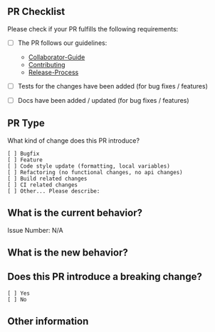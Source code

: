 ## PR Checklist
Please check if your PR fulfills the following requirements:

- [ ] The PR follows our guidelines: 

    - [Collaborator-Guide](https://github.com/expressjs/express/blob/master/Collaborator-Guide.md)
    - [Contributing](https://github.com/expressjs/express/blob/master/Contributing.md)  
    - [Release-Process](https://github.com/expressjs/express/blob/master/Release-Process.md)
    
- [ ] Tests for the changes have been added (for bug fixes / features)
- [ ] Docs have been added / updated (for bug fixes / features)


## PR Type
What kind of change does this PR introduce?

<!-- Please check the one that applies to this PR using "x". -->
```
[ ] Bugfix
[ ] Feature
[ ] Code style update (formatting, local variables)
[ ] Refactoring (no functional changes, no api changes)
[ ] Build related changes
[ ] CI related changes
[ ] Other... Please describe:
```

## What is the current behavior?
<!-- Please describe the current behavior that you are modifying, or link to a relevant issue. -->

Issue Number: N/A


## What is the new behavior?


## Does this PR introduce a breaking change?
```
[ ] Yes
[ ] No
```

<!-- If this PR contains a breaking change, please describe the impact and migration path for existing applications below. -->


## Other information
